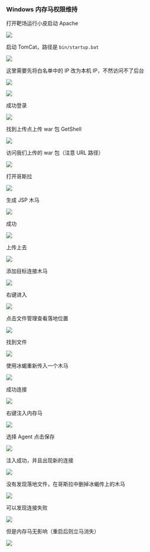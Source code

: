### Windows 内存马权限维持

打开靶场运行小皮启动 Apache

![](https://pic1.imgdb.cn/item/68d46437c5157e1a882d41eb.png)

启动 TomCat，路径是 `bin/startup.bat`

![](https://pic1.imgdb.cn/item/68d4649cc5157e1a882d4200.png)

这里需要先将白名单中的 IP 改为本机 IP，不然访问不了后台

![](https://pic1.imgdb.cn/item/68d465b4c5157e1a882d421d.png)

![](https://pic1.imgdb.cn/item/68d4664ac5157e1a882d4238.png)

成功登录

![](https://pic1.imgdb.cn/item/68d4665ec5157e1a882d4239.png)

找到上传点上传 war 包 GetShell

![](https://pic1.imgdb.cn/item/68d4667dc5157e1a882d423e.png)

访问我们上传的 war 包（注意 URL 路径）

![](https://pic1.imgdb.cn/item/68d466f2c5157e1a882d4252.png)

打开哥斯拉

![](https://pic1.imgdb.cn/item/68d4680fc5157e1a882d4275.png)

生成 JSP 木马

![](https://pic1.imgdb.cn/item/68d4685ac5157e1a882d427d.png)

成功

![](https://pic1.imgdb.cn/item/68d4689bc5157e1a882d4286.png)

上传上去

![](https://pic1.imgdb.cn/item/68d468e4c5157e1a882d4291.png)

添加目标连接木马

![](https://pic1.imgdb.cn/item/68d46993c5157e1a882d42a4.png)

右键进入

![](https://pic1.imgdb.cn/item/68d469b7c5157e1a882d42ad.png)

点击文件管理查看落地位置

![](https://pic1.imgdb.cn/item/68d46a2cc5157e1a882d42ba.png)

找到文件

![](https://pic1.imgdb.cn/item/68d46eb3c5157e1a882d4356.png)

使用冰蝎重新传入一个木马

![](https://pic1.imgdb.cn/item/68d4704dc5157e1a882d4395.png)

成功连接

![](https://pic1.imgdb.cn/item/68d47062c5157e1a882d439c.png)

右键注入内存马

![](https://pic1.imgdb.cn/item/68d470dfc5157e1a882d43c1.png)

选择 Agent 点击保存

![](https://pic1.imgdb.cn/item/68d470f8c5157e1a882d43c4.png)

注入成功，并且出现新的连接

![](https://pic1.imgdb.cn/item/68d47119c5157e1a882d43c7.png)

没有发现落地文件，在哥斯拉中删掉冰蝎传上的木马

![](https://pic1.imgdb.cn/item/68d471bec5157e1a882d43dc.png)

可以发现连接失败

![](https://pic1.imgdb.cn/item/68d471eec5157e1a882d43e3.png)

但是内存马无影响（重启后则立马消失）

![](https://pic1.imgdb.cn/item/68d47210c5157e1a882d43ea.png)
